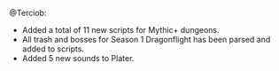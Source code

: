 @Terciob:
- Added a total of 11 new scripts for Mythic+ dungeons.
- All trash and bosses for Season 1 Dragonflight has been parsed and added to scripts.
- Added 5 new sounds to Plater.

